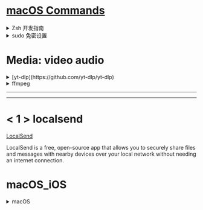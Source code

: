 # [macOS Commands](https://ss64.com/mac/)

<details>
<summary> Zsh 开发指南 </summary>

  [一：变量和语句](https://linux.cn/article-8842-1.html)

  [二：字符串处理之常用操作](https://linux.cn/article-8846-1.html)

  [三：字符串处理之转义字符和格式化输出](https://linux.cn/article-8864-1.html)

  [四：字符串处理之通配符](https://linux.cn/article-8883-1.html)

  [五：数组](https://linux.cn/article-8896-1.html)

  [六：哈希表](https://linux.cn/article-9017-1.html)

  [七：数值计算](https://linux.cn/article-9068-1-rel.html)

</details>

<details>
<summary> sudo 免密设置 </summary>
      
    chmod u+w /etc/sudoers, sudo vim /etc/sudoers, chmod u-w /etc/sudoers
    user    ALL = (ALL)NOPASSWD: ALL

</details>

# Media: video audio

<details> [yt-dlp](https://github.com/yt-dlp/yt-dlp) 
<summary> [yt-dlp](https://github.com/yt-dlp/yt-dlp) </summary>



</details>


<details>
<summary> ffmpeg </summary>



</details>

---
---
# < 1 > localsend

[LocalSend](https://github.com/localsend/localsend)

LocalSend is a free, open-source app that allows you to securely share files and messages with nearby devices over your local network without needing an internet connection.

# macOS_iOS

<details>
<summary> macOS </summary>

## [yt-dlp](https://github.com/yt-dlp/yt-dlp)

  [yt-dlp readme](https://github.com/yt-dlp/yt-dlp#readme)

  [How to download an MP4 from YouTube](https://www.jeffgeerling.com/blog/2022/how-download-mp4-youtube-every-time)

  Sorting Formats

      yt-dlp_macos -S res,ext --recode mp4  URL


## [FFMPEG](https://ffmpeg.org)

[Download: Ffmpeg, ffprobe, ffplay](https://evermeet.cx/ffmpeg/)

[FFmpeg MP3 Encoding Guide](https://trac.ffmpeg.org/wiki/Encode/MP3)

 Example to encode VBR MP3 audio with ffmpeg using the libmp3lame library:

    ffmpeg -i input.wav -codec:a libmp3lame -qscale:a 2 output.mp3

## [Check Disk Health on Mac with smartctl](https://www.smartmontools.org)

## [Zed editor](https://zed.dev)

## [mac-cleanup: A cleanup script for macOS](https://github.com/mac-cleanup/mac-cleanup-sh)

## [妙言--轻灵的 Markdown 笔记本](https://github.com/tw93/MiaoYan)

## [macOS Ventura 13 优化配置（基于 ARM 平台）](https://www.sqlsec.com/2023/07/ventura.html)


</details>
